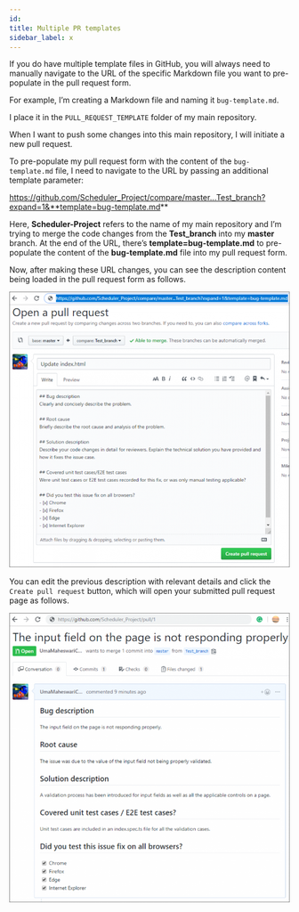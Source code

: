 ```yaml
---
id:
title: Multiple PR templates
sidebar_label: x
---
```



<!-- ##  -->

If you do have multiple template files in GitHub, you will always need to manually navigate to the URL of the specific Markdown file you want to pre-populate in the pull request form.




For example, I’m creating a Markdown file and naming it `bug-template.md`.

I place it in the `PULL_REQUEST_TEMPLATE` folder of my main repository.

When I want to push some changes into this main repository, I will initiate a new pull request.

To pre-populate my pull request form with the content of the `bug-template.md` file, I need to navigate to the URL by passing an additional template parameter:


https://github.com/Scheduler_Project/compare/master…Test_branch?expand=1&**template=bug-template.md**

Here, **Scheduler-Project** refers to the name of my main repository and I’m trying to merge the code changes from the **Test_branch** into my **master** branch. At the end of the URL, there’s **template=bug-template.md** to pre-populate the content of the **bug-template.md** file into my pull request form.

Now, after making these URL changes, you can see the description content being loaded in the pull request form as follows.


![xxx](https://raw.githubusercontent.com/ChickenKyiv/awesome-git-article/master/img/PR/template/Open-Pull-Request-URL-800x785.png)

You can edit the previous description with relevant details and click the `Create pull request` button, which will open your submitted pull request page as follows.


![xxx](https://raw.githubusercontent.com/ChickenKyiv/awesome-git-article/master/img/PR/template/page-not-responding-768x792.png)
